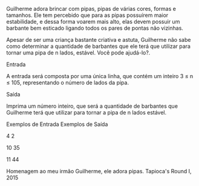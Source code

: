Guilherme adora brincar com pipas, pipas de várias cores, formas e tamanhos. Ele tem percebido que para as pipas possuírem maior estabilidade, e dessa forma voarem mais alto, elas devem possuir um barbante bem esticado ligando todos os pares de pontas não vizinhas.

Apesar de ser uma criança bastante criativa e astuta, Guilherme não sabe como determinar a quantidade de barbantes que ele terá que utilizar para tornar uma pipa de n lados, estável. Você pode ajudá-lo?.

Entrada

A entrada será composta por uma única linha, que contém um inteiro 3 ≤ n ≤ 105, representando o número de lados da pipa.

Saída

Imprima um número inteiro, que será a quantidade de barbantes que Guilherme terá que utilizar para tornar a pipa de n lados estável.
 
Exemplos de Entrada 	Exemplos de Saída

4                       2

10                      35
 
11                      44

Homenagem ao meu irmão Guilherme, ele adora pipas.
Tapioca's Round I, 2015
